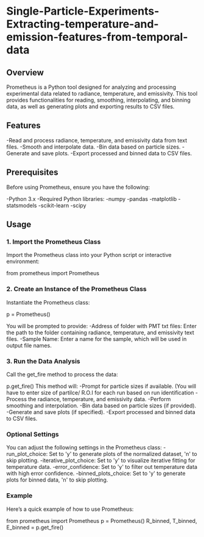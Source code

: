 # Single-Particle-Experiments-Extracting-temperature-and-emission-features-from-temporal-data
## Overview ##
Prometheus is a Python tool designed for analyzing and processing experimental data related to radiance, temperature, and emissivity. This tool provides functionalities for reading, smoothing, interpolating, and binning data, as well as generating plots and exporting results to CSV files.

## Features ##

-Read and process radiance, temperature, and emissivity data from text files.
-Smooth and interpolate data.
-Bin data based on particle sizes.
-Generate and save plots.
-Export processed and binned data to CSV files.

## Prerequisites ##

Before using Prometheus, ensure you have the following:

-Python 3.x
-Required Python libraries:
  -numpy
  -pandas
  -matplotlib
  -statsmodels
  -scikit-learn
  -scipy

## Usage ##

### 1. Import the Prometheus Class ###
Import the Prometheus class into your Python script or interactive environment:

from prometheus import Prometheus

### 2. Create an Instance of the Prometheus Class ###
Instantiate the Prometheus class:

p = Prometheus()

You will be prompted to provide:
-Address of folder with PMT txt files: Enter the path to the folder containing radiance, temperature, and emissivity text files.
-Sample Name: Enter a name for the sample, which will be used in output file names.

### 3. Run the Data Analysis ###
Call the get_fire method to process the data:

p.get_fire()
This method will:
  -Prompt for particle sizes if available. (You will have to enter size of partilce/ R.O.I for each run based on run identification
  -Process the radiance, temperature, and emissivity data.
  -Perform smoothing and interpolation.
  -Bin data based on particle sizes (if provided).
  -Generate and save plots (if specified).
  -Export processed and binned data to CSV files.
### Optional Settings ###
You can adjust the following settings in the Prometheus class:
  -run_plot_choice: Set to 'y' to generate plots of the normalized dataset, 'n' to skip plotting.
  -iterative_plot_choice: Set to 'y' to visualize iterative fitting for temperature data.
  -error_confidence: Set to 'y' to filter out temperature data with high error confidence.
  -binned_plots_choice: Set to 'y' to generate plots for binned data, 'n' to skip plotting.


### Example ###
Here’s a quick example of how to use Prometheus:

from prometheus import Prometheus
p = Prometheus()
R_binned, T_binned, E_binned = p.get_fire()
